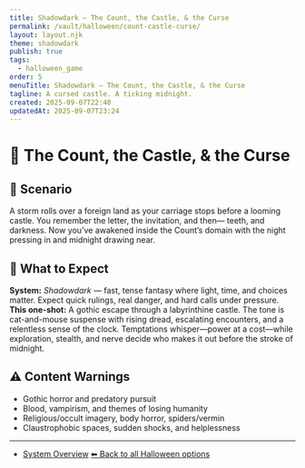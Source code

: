 ```yaml
---
title: Shadowdark — The Count, the Castle, & the Curse
permalink: /vault/halloween/count-castle-curse/
layout: layout.njk
theme: shadowdark
publish: true
tags:
  - halloween_game
order: 5
menuTitle: Shadowdark — The Count, the Castle, & the Curse
tagline: A cursed castle. A ticking midnight.
created: 2025-09-07T22:40
updatedAt: 2025-09-07T23:24
---
```


# 🦇 The Count, the Castle, & the Curse

## 👻 Scenario
A storm rolls over a foreign land as your carriage stops before a looming castle. You remember the letter, the invitation, and then— teeth, and darkness. Now you’ve awakened inside the Count’s domain with the night pressing in and midnight drawing near.

## 🧰 What to Expect
**System:** *Shadowdark* — fast, tense fantasy where light, time, and choices matter. Expect quick rulings, real danger, and hard calls under pressure.  
**This one-shot:** A gothic escape through a labyrinthine castle. The tone is cat-and-mouse suspense with rising dread, escalating encounters, and a relentless sense of the clock. Temptations whisper—power at a cost—while exploration, stealth, and nerve decide who makes it out before the stroke of midnight.

## ⚠️ Content Warnings
- Gothic horror and predatory pursuit  
- Blood, vampirism, and themes of losing humanity  
- Religious/occult imagery, body horror, spiders/vermin  
- Claustrophobic spaces, sudden shocks, and helplessness

---
- [System Overview](/vault/campaigns/shadowdark/general/shadowdark_summary/)
[⬅ Back to all Halloween options](/vault/halloween/)
